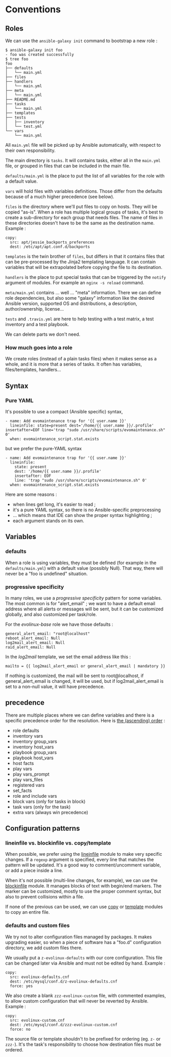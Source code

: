 # Conventions

## Roles

We can use the `ansible-galaxy init` command to bootstrap a new role :

    $ ansible-galaxy init foo
    - foo was created successfully
    $ tree foo
    foo
    ├── defaults
    │   └── main.yml
    ├── files
    ├── handlers
    │   └── main.yml
    ├── meta
    │   └── main.yml
    ├── README.md
    ├── tasks
    │   └── main.yml
    ├── templates
    ├── tests
    │   ├── inventory
    │   └── test.yml
    └── vars
        └── main.yml

All `main.yml` file will be picked up by Ansible automatically, with respect to their own responsibility.

The main directory is `tasks`. It will contains tasks, either all in the `main.yml` file, or grouped in files that can be included in the main file.

`defaults/main.yml` is the place to put the list of all variables for the role with a default value.

`vars` will hold files with variables definitions. Those differ from the defaults because of a much higher precedence (see below).

`files` is the directory where we'll put files to copy on hosts. They will be copied "as-is". When a role has multiple logical groups of tasks, it's best to create a sub-directory for each group that needs files. The name of files in these directories doesn't have to be the same as the destination name. Example :

    copy:
      src: apt/jessie_backports_preferences
      dest: /etc/apt/apt.conf.d/backports

`templates` is the twin brother of `files`, but differs in that it contains files that can be pre-processed by the Jinja2 templating language. It can contain variables that will be extrapolated before copying the file to its destination.

`handlers` is the place to put special tasks that can be triggered by the `notify` argument of modules. For example an `nginx -s reload` command.

`meta/main.yml` contains … well … "meta" information. There we can define role dependencies, but also some "galaxy" information like the desired Ansible version, supported OS and distributions, a description, author/ownership, license…

`tests` and `.travis.yml` are here to help testing with a test matrix, a test inventory and a test playbook.

We can delete parts we don't need.

### How much goes into a role

We create roles (instead of a plain tasks files) when it makes sense as a whole, and it is more that a series of tasks. It often has variables, files/templates, handlers…

## Syntax

### Pure YAML

It's possible to use a compact (Ansible specific) syntax,

    - name: Add evomaintenance trap for '{{ user.name }}'
      lineinfile: state=present dest='/home/{{ user.name }}/.profile' insertafter=EOF line='trap "sudo /usr/share/scripts/evomaintenance.sh" 0'
      when: evomaintenance_script.stat.exists

but we prefer the pure-YAML syntax

    - name: Add evomaintenance trap for '{{ user.name }}'
      lineinfile:
        state: present
        dest: '/home/{{ user.name }}/.profile'
        insertafter: EOF
        line: 'trap "sudo /usr/share/scripts/evomaintenance.sh" 0'
      when: evomaintenance_script.stat.exists

Here are some reasons :

* when lines get long, it's easier to read ;
* it's a pure YAML syntax, so there is no Ansible-specific preprocessing
* … which means that IDE can show the proper syntax highlighting ;
* each argument stands on its own.

## Variables

### defaults

When a role is using variables, they must be defined (for example in the `defaults/main.yml`) with a default value (possibly Null). That way, there will never be a "foo is undefined" situation.

### progressive specificity

In many roles, we use a *progressive specificity* pattern for some variables.
The most common is for "alert_email" ; we want to have a default email address where all alerts or messages will be sent, but it can be customized globally, and also customized per task/role.

For the *evolinux-base* role we have those defaults :

    general_alert_email: "root@localhost"
    reboot_alert_email: Null
    log2mail_alert_email: Null
    raid_alert_email: Null

In the *log2mail* template, we set the email address like this :

    mailto = {{ log2mail_alert_email or general_alert_email | mandatory }}

If nothing is customized, the mail will be sent to root@localhost, if general_alert_email is changed, it will be used, but if log2mail_alert_email is set to a non-null value, it will have precedence.

## precedence

There are multiple places where we can define variables and there is a specific precedence order for the resolution. Here is [the (ascending) order](http://docs.ansible.com/ansible/playbooks_variables.html#variable-precedence-where-should-i-put-a-variable) :

* role defaults
* inventory vars
* inventory group_vars
* inventory host_vars
* playbook group_vars
* playbook host_vars
* host facts
* play vars
* play vars_prompt
* play vars_files
* registered vars
* set_facts
* role and include vars
* block vars (only for tasks in block)
* task vars (only for the task)
* extra vars (always win precedence)

## Configuration patterns

### lineinfile vs. blockinfile vs. copy/template

When possible, we prefer using the [lineinfile](http://docs.ansible.com/ansible/lineinfile_module.html) module to make very specific changes.
If a `regexp` argument is specified, every line that matches the pattern will be updated. It's a good way to comment/uncomment variable, or add a piece inside a line.

When it's not possible (multi-line changes, for example), we can use the [blockinfile](http://docs.ansible.com/ansible/blockinfile_module.html) module. It manages blocks of text with begin/end markers. The marker can be customized, mostly to use the proper comment syntax, but also to prevent collisions within a file.

If none of the previous can be used, we can use [copy](http://docs.ansible.com/ansible/copy_module.html) or [template](http://docs.ansible.com/ansible/template_module.html) modules to copy an entire file.

### defaults and custom files

We try not to alter configuration files managed by packages. It makes upgrading easier, so when a piece of software has a "foo.d" configuration directory, we add custom files there.

We usually put a `z-evolinux-defaults` with our core configuration. This file can be changed later via Ansible and must not be edited by hand. Example :

    copy:
      src: evolinux-defaults.cnf
      dest: /etc/mysql/conf.d/z-evolinux-defaults.cnf
      force: yes


We also create a blank `zzz-evolinux-custom` file, with commented examples, to allow custom configuration that will never be reverted by Ansible. Example :

    copy:
      src: evolinux-custom.cnf
      dest: /etc/mysql/conf.d/zzz-evolinux-custom.cnf
      force: no

The source file or template shouldn't to be prefixed for ordering (eg. `z-` or `zzz-`). It's the task's responsibility to choose how destination files must be ordered.
